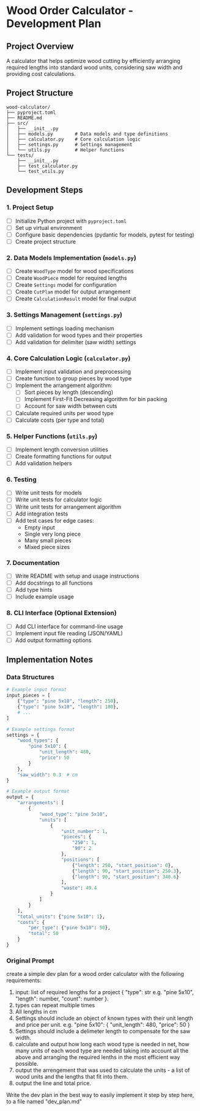 # Wood Order Calculator - Development Plan

## Project Overview

A calculator that helps optimize wood cutting by efficiently arranging required lengths into standard wood units, considering saw width and providing cost calculations.

## Project Structure

```
wood-calculator/
├── pyproject.toml
├── README.md
├── src/
│   ├── __init__.py
│   ├── models.py        # Data models and type definitions
│   ├── calculator.py    # Core calculation logic
│   ├── settings.py      # Settings management
│   └── utils.py         # Helper functions
└── tests/
    ├── __init__.py
    ├── test_calculator.py
    └── test_utils.py
```

## Development Steps

### 1. Project Setup

- [ ] Initialize Python project with `pyproject.toml`
- [ ] Set up virtual environment
- [ ] Configure basic dependencies (pydantic for models, pytest for testing)
- [ ] Create project structure

### 2. Data Models Implementation (`models.py`)

- [ ] Create `WoodType` model for wood specifications
- [ ] Create `WoodPiece` model for required lengths
- [ ] Create `Settings` model for configuration
- [ ] Create `CutPlan` model for output arrangement
- [ ] Create `CalculationResult` model for final output

### 3. Settings Management (`settings.py`)

- [ ] Implement settings loading mechanism
- [ ] Add validation for wood types and their properties
- [ ] Add validation for delimiter (saw width) settings

### 4. Core Calculation Logic (`calculator.py`)

- [ ] Implement input validation and preprocessing
- [ ] Create function to group pieces by wood type
- [ ] Implement the arrangement algorithm:
  - [ ] Sort pieces by length (descending)
  - [ ] Implement First-Fit Decreasing algorithm for bin packing
  - [ ] Account for saw width between cuts
- [ ] Calculate required units per wood type
- [ ] Calculate costs (per type and total)

### 5. Helper Functions (`utils.py`)

- [ ] Implement length conversion utilities
- [ ] Create formatting functions for output
- [ ] Add validation helpers

### 6. Testing

- [ ] Write unit tests for models
- [ ] Write unit tests for calculator logic
- [ ] Write unit tests for arrangement algorithm
- [ ] Add integration tests
- [ ] Add test cases for edge cases:
  - Empty input
  - Single very long piece
  - Many small pieces
  - Mixed piece sizes

### 7. Documentation

- [ ] Write README with setup and usage instructions
- [ ] Add docstrings to all functions
- [ ] Add type hints
- [ ] Include example usage

### 8. CLI Interface (Optional Extension)

- [ ] Add CLI interface for command-line usage
- [ ] Implement input file reading (JSON/YAML)
- [ ] Add output formatting options

## Implementation Notes

### Data Structures

```python
# Example input format
input_pieces = [
    {"type": "pine 5x10", "length": 250},
    {"type": "pine 5x10", "length": 180},
    # ...
]

# Example settings format
settings = {
    "wood_types": {
        "pine 5x10": {
            "unit_length": 480,
            "price": 50
        }
    },
    "saw_width": 0.3  # cm
}

# Example output format
output = {
    "arrangements": [
        {
            "wood_type": "pine 5x10",
            "units": [
                {
                    "unit_number": 1,
                    "pieces": {
                        "250": 1,
                        "90": 2
                    },
                    "positions": [
                        {"length": 250, "start_position": 0},
                        {"length": 90, "start_position": 250.3},
                        {"length": 90, "start_position": 340.6}
                    ],
                    "waste": 49.4
                }
            ]
        }
    ],
    "total_units": {"pine 5x10": 1},
    "costs": {
        "per_type": {"pine 5x10": 50},
        "total": 50
    }
}
```

### Original Prompt

create a simple dev plan for a wood order calculator with the following requirements:

1. input: list of required lengths for a project { "type": str e.g. "pine 5x10", "length": number, "count": number }.
2. types can repeat multiple times
3. All lengths in cm
4. Settings should include an object of known types with their unit length and price per unit. e.g. "pine 5x10": { "unit_length": 480, "price": 50 }
5. Settings should include a delimeter length to compensate for the saw width.
6. calculate and output how long each wood type is needed in net, how many units of each wood type are needed taking into account all the above and arranging the required lenths in the most efficient way possible.
7. output the arrengement that was used to calculate the units - a list of wood units and the lengths that fit into them.
8. output the line and total price.

Write the dev plan in the best way to easily implement it step by step here, to a file named "dev_plan.md"
